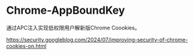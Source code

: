 # Chrome-AppBoundKey

通过APC注入实现低权限用户解新版Chrome Coookies。


https://security.googleblog.com/2024/07/improving-security-of-chrome-cookies-on.html

